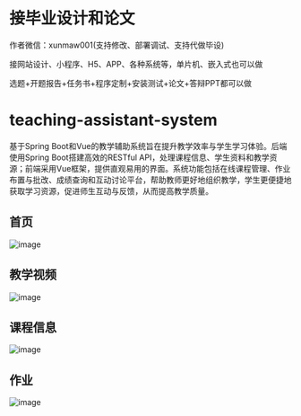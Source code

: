 # 接毕业设计和论文
作者微信：xunmaw001(支持修改、部署调试、支持代做毕设)

接网站设计、小程序、H5、APP、各种系统等，单片机、嵌入式也可以做

选题+开题报告+任务书+程序定制+安装测试+论文+答辩PPT都可以做
# teaching-assistant-system
基于Spring Boot和Vue的教学辅助系统旨在提升教学效率与学生学习体验。后端使用Spring Boot搭建高效的RESTful API，处理课程信息、学生资料和教学资源；前端采用Vue框架，提供直观易用的界面。系统功能包括在线课程管理、作业布置与批改、成绩查询和互动讨论平台，帮助教师更好地组织教学，学生更便捷地获取学习资源，促进师生互动与反馈，从而提高教学质量。
## 首页
![image](https://github.com/user-attachments/assets/84dfdacd-fe6d-453b-a5b7-b36f1997e9c4)
## 教学视频
![image](https://github.com/user-attachments/assets/e444954a-60ed-419a-ae6d-e5177c92c702)
## 课程信息
![image](https://github.com/user-attachments/assets/2596ebaf-5a05-4662-a536-18fd86ba7b8b)
## 作业
![image](https://github.com/user-attachments/assets/91f43492-766d-4128-89bd-67561b2c9e44)
